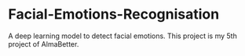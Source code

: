 # Facial-Emotions-Recognisation
A deep learning model to detect facial emotions. This project is my 5th project of AlmaBetter.
